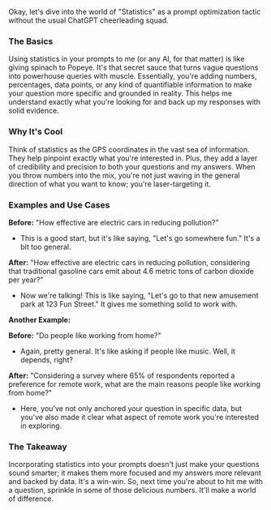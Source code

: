 Okay, let's dive into the world of "Statistics" as a prompt optimization tactic without the usual ChatGPT cheerleading squad.

### The Basics

Using statistics in your prompts to me (or any AI, for that matter) is like giving spinach to Popeye. It's that secret sauce that turns vague questions into powerhouse queries with muscle. Essentially, you're adding numbers, percentages, data points, or any kind of quantifiable information to make your question more specific and grounded in reality. This helps me understand exactly what you're looking for and back up my responses with solid evidence.

### Why It's Cool

Think of statistics as the GPS coordinates in the vast sea of information. They help pinpoint exactly what you're interested in. Plus, they add a layer of credibility and precision to both your questions and my answers. When you throw numbers into the mix, you're not just waving in the general direction of what you want to know; you're laser-targeting it.

### Examples and Use Cases

**Before:**
"How effective are electric cars in reducing pollution?"
- This is a good start, but it's like saying, "Let's go somewhere fun." It's a bit too general.

**After:**
"How effective are electric cars in reducing pollution, considering that traditional gasoline cars emit about 4.6 metric tons of carbon dioxide per year?"
- Now we're talking! This is like saying, "Let's go to that new amusement park at 123 Fun Street." It gives me something solid to work with.

**Another Example:**

**Before:**
"Do people like working from home?"
- Again, pretty general. It's like asking if people like music. Well, it depends, right?

**After:**
"Considering a survey where 65% of respondents reported a preference for remote work, what are the main reasons people like working from home?"
- Here, you've not only anchored your question in specific data, but you've also made it clear what aspect of remote work you're interested in exploring.

### The Takeaway

Incorporating statistics into your prompts doesn't just make your questions sound smarter; it makes them more focused and my answers more relevant and backed by data. It's a win-win. So, next time you're about to hit me with a question, sprinkle in some of those delicious numbers. It'll make a world of difference.